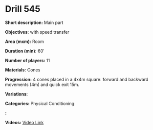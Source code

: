 # Drill 545

**Short description:**
Main part

**Objectives:**
with speed transfer

**Area (mxm):**
Room

**Duration (min):**
60'

**Number of players:**
11

**Materials:**
Cones

**Progression:**
4 cones placed in a 4x4m square: forward and backward movements (4m) and quick exit 15m.

**Variations:**


**Categories:**
Physical Conditioning

**:**


**Videos:**
[Video Link](https://www.youtube.com/embed/pNsZ1FBOBi0)

